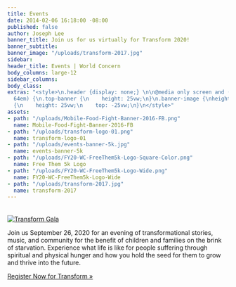 ```yaml
---
title: Events
date: 2014-02-06 16:18:00 -08:00
published: false
author: Joseph Lee
banner_title: Join us for us virtually for Transform 2020!
banner_subtitle: 
banner_image: "/uploads/transform-2017.jpg"
sidebar: 
header_title: Events | World Concern
body_columns: large-12
sidebar_columns: 
body_class: 
extras: "<style>\n.header {display: none;} \n\n@media only screen and (min-width:
  64em) {\n.top-banner {\n    height: 25vw;\n}\n.banner-image {\nheight: 25vw;\n}\n.banner-overlay
  {\n    height: 25vw;\n    top: -25vw;\n}\n</style>"
assets:
- path: "/uploads/Mobile-Food-Fight-Banner-2016-FB.png"
  name: Mobile-Food-Fight-Banner-2016-FB
- path: "/uploads/transform-logo-01.png"
  name: transform-logo-01
- path: "/uploads/events-banner-5k.jpg"
  name: events-banner-5k
- path: "/uploads/FY20-WC-FreeThem5k-Logo-Square-Color.png"
  name: Free Them 5k Logo
- path: "/uploads/FY20-WC-FreeThem5k-Logo-Wide.png"
  name: FY20-WC-FreeThem5k-Logo-Wide
- path: "/uploads/transform-2017.jpg"
  name: transform-2017
---
```


<p><a title="Register Now" href="/transform"><img src="/uploads/transform-logo-01.png" alt="Transform Gala" style="margin-top: 1.25rem" /></a></p>
<p class="large">Join us September 26, 2020 for an evening of transformational stories, music, and community for the benefit of children and families on the brink of starvation. Experience what life is like for people suffering through spiritual and physical hunger and how you hold the seed for them to grow and thrive into the future.</p>
<p><a class="secondary button full" title="Register Now" href="/transform">Register Now for Transform »</a></p>
